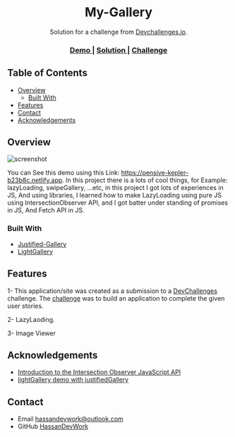 <!-- Please update value in the {}  -->

<h1 align="center">My-Gallery</h1>

<div align="center">
   Solution for a challenge from  <a href="http://devchallenges.io" target="_blank">Devchallenges.io</a>.
</div>

<div align="center">
  <h3>
    <a href="https://pensive-kepler-b23b8c.netlify.app">
      Demo
    </a>
    <span> | </span>
    <a href="https://github.com/HassanDevWork/My-Gallery">
      Solution
    </a>
    <span> | </span>
    <a href="https://devchallenges.io/challenges/gcbWLxG6wdennelX7b8I">
      Challenge
    </a>
  </h3>
</div>

<!-- TABLE OF CONTENTS -->

## Table of Contents

- [Overview](#overview)
  - [Built With](#built-with)
- [Features](#features)
- [Contact](#contact)
- [Acknowledgements](#acknowledgements)

<!-- OVERVIEW -->

## Overview

![screenshot](https://images2.imgbox.com/c3/ec/EdpEAwCm_o.png)

You can See this demo using this Link: https://pensive-kepler-b23b8c.netlify.app.
In this project there is a lots of cool things, for Example: lazyLoading, swipeGallery, ...etc, in this project I got lots of experiences in JS, And using libraries, I learned how to make LazyLoading using pure JS using IntersectionObserver API, and I got batter under standing of promises in JS, And Fetch API in JS.

### Built With

<!-- This section should list any major frameworks that you built your project using. Here are a few examples.-->

- [Justified-Gallery](https://miromannino.github.io/Justified-Gallery/)
- [LightGallery](https://www.lightgalleryjs.com/)

## Features

<!-- List the features of your application or follow the template. Don't share the figma file here :) -->

1- This application/site was created as a submission to a [DevChallenges](https://devchallenges.io/challenges) challenge. The [challenge](https://devchallenges.io/challenges/gcbWLxG6wdennelX7b8I) was to build an application to complete the given user stories.

2- LazyLaoding.

3- Image Viewer 

## Acknowledgements

<!-- This section should list any articles or add-ons/plugins that helps you to complete the project. This is optional but it will help you in the future. For exmpale -->

- [Introduction to the Intersection Observer JavaScript API](https://www.youtube.com/watch?v=T8EYosX4NOo)
- [lightGallery demo with justifiedGallery](https://codepen.io/sachinchoolur/pen/poebzpV)

## Contact

- Email hassandevwork@outlook.com
- GitHub [HassanDevWork](https://github.com/HassanDevWork)
